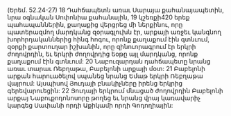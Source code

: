 (Երեմ. 52.24-27)
18 Դահճապետն առաւ Սարայա քահանայապետին, նրա օգնական Սոփոնիա քահանային, 19 կշեռքի420 երեք պահապաններին, քաղաքից վերցրեց մի ներքինու, որը պատերազմող մարդկանց զօրագլուխն էր, արքայի առջեւ կանգնող խորհրդականներից հինգ հոգու, որոնք քաղաքում էին գտնւում, զօրքի քարտուղար իշխանին, որը զինուորագրում էր երկրի ժողովրդին, եւ երկրի ժողովրդից եօթը այլ մարդկանց, որոնք քաղաքում էին գտնւում: 20 Նաբուզարդան դահճապետը նրանց առաւ տարաւ Ռեբղաթա, Բաբելոնի արքայի մօտ: 21 Բաբելոնի արքան հարուածելով սպանեց նրանց Եմաթ երկրի Ռեբղաթա վայրում: Այսպիսով Յուդայի բնակիչները իրենց երկրից գերեվարուեցին:
22 Յուդայի երկրում մնացած ժողովրդին Բաբելոնի արքայ Նաբուքոդոնոսորը թողեց եւ նրանց վրայ կառավարիչ կարգեց Սափանի որդի Աքիկամի որդի Գոդողիային:
